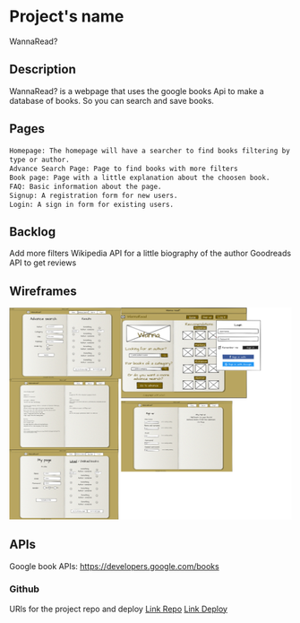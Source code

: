 # Project's name
WannaRead?

## Description
WannaRead? is a webpage that uses the google books Api to make a database of books. So you can search and save books.

## Pages

    Homepage: The homepage will have a searcher to find books filtering by type or author.
    Advance Search Page: Page to find books with more filters
    Book page: Page with a little explanation about the choosen book.
    FAQ: Basic information about the page.
    Signup: A registration form for new users.
    Login: A sign in form for existing users.

## Backlog    
Add more filters
Wikipedia API for a little biography of the author
Goodreads API to get reviews


## Wireframes    
<img src='img/wireframe/layout.jpg' alt='layout' />

## APIs
Google book APIs: https://developers.google.com/books


### Github
URls for the project repo and deploy
[Link Repo](https://github.com/xcaparros89/Big-project-1)
[Link Deploy](https://xcaparros89.github.io/Big-project-1/)
